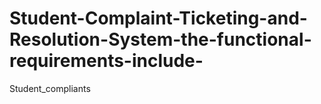 # Student-Complaint-Ticketing-and-Resolution-System-the-functional-requirements-include-
Student_compliants
